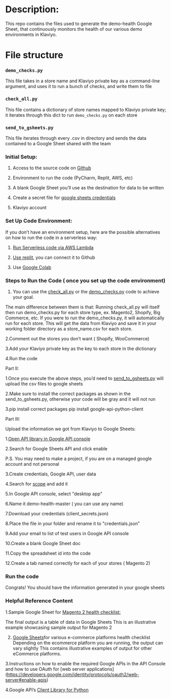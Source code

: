 # Description:

This repo contains the files used to generate the demo-health Google Sheet, that continuously monitors the health of our various demo environments in Klaviyo.

# File structure

### `demo_checks.py`

This file takes in a store name and Klaviyo private key as a command-line argument, and uses it to run a bunch of checks, and write them to file

### `check_all.py`

This file contains a dictionary of store names mapped to Klaviyo private key; it iterates through this dict to run `demo_checks.py` on each store

### `send_to_gsheets.py`

This file iterates through every .csv in directory and sends the data contained to a Google Sheet shared with the team


### Initial Setup:

1. Access to the source code on [Github](https://github.com/ninaephremidze/Klaviyo-E-commerce-Platform-Health-Checklist)

2. Environment to run the code (PyCharm, Replit, AWS, etc)

3. A blank Google Sheet you’ll use as the destination for data to be written 

4. Create a secret file for [google sheets credentials](https://developers.google.com/identity/protocols/oauth2/web-server#prerequisites)
5. Klaviyo account 

### Set Up Code Environment:

If you don’t have an environment setup, here are the possible alternatives on how to run the code in a serverless way:

1. [Run Serverless code via AWS Lambda](https://faun.pub/run-serverless-code-via-aws-lambda-e4f19efd3ed9)

2. [Use replit](https://replit.com/talk/ask/Running-a-program/15179), you can connect it to Github 

3. Use [Google Colab](https://colab.research.google.com/)

### Steps to Run the Code ( once you set up the code environment)

1. You can use the [check_all.py](https://docs.google.com/document/d/1hCH_d5Hug6f3suWbriII0azIj3ohfFEJRRMytxv7J_w/edit#) or the [demo_checks.py](https://github.com/ninaephremidze/Klaviyo-E-commerce-Platform-Health-Checklist/blob/main/demo_checks.py) code to achieve your goal.

The main difference between them is that:
Running check_all.py will itself then run demo_checks.py for each store type, ex. Magento2, Shopify, Big Commerce, etc.
If you were to run the demo_checks.py, it will automatically run for each store.
This will get the data from Klaviyo and save it in your working folder directory as a store_name.csv for each store.

2.Comment out the stores you don’t want ( Shopify, WooCommerce)

3.Add your Klaviyo private key as the key to each store in the dictionary

4.Run the code

Part II:

1.Once you execute the above steps, you’d need to [send_to_gsheets.py](https://github.com/ninaephremidze/Klaviyo-E-commerce-Platform-Health-Checklist/blob/main/send_to_gsheets.py) will upload the csv files to google sheets

2.Make sure to install the correct packages as shown in the send_to_gsheets.py, otherwise your code will be gray and it will not run

3.pip install  correct packages
  pip install google-api-python-client

Part III:

Upload the information we got from Klaviyo to Google Sheets: 

1.[Open API library in Google API console](https://developers.google.com/api-client-library)

2.Search for Google Sheets API and click enable 

P.S. You may need to make a project, if you are on a managed google account and not personal

3.Create credentials, Google API, user data

4.Search for [scope](https://www.googleapis.com/auth/spreadsheets) and add it

5.In Google API console, select "desktop app"

6.Name it demo-health-master ( you can use any name)

7.Download your credentials (client_secrets.json)

8.Place the file in your folder and rename it to "credentials.json"

9.Add your email to list of test users in Google API console

10.Create a blank Google Sheet doc

11.Copy the spreadsheet id into the code

12.Create a tab named correctly for each of your stores ( Magento 2)


### Run the code

Congrats! You should have the information generated in your google sheets

### Helpful Reference Content

1.Sample Google Sheet for [Magento 2 health checklist:](https://docs.google.com/spreadsheets/d/1G2l6RlGlp3BYN02-17O_keadPe3isYw0-j7_87iQ-YQ/edit#gid=50897110)

The final output is a table of data in Google Sheets
This is an illustrative example showcasing sample output for Magento 2

2. [Google Sheets](https://docs.google.com/spreadsheets/d/19sF9aweqwn-wMyNQNrXqXCQIC1LTUuagXcsd3pYaruo/edit#gid=2094281381)for various e-commerce platforms health  checklist
Depending on the ecommerce platform you are running, the output can vary slightly
This contains illustrative examples of output for other eCommerce platforms.

3.Instructions on how to enable the required Google APIs in the API Console  and how to use OAuth for [web server applications] (https://developers.google.com/identity/protocols/oauth2/web-server#enable-apis)

4.Google API’s [Client Library for Python](https://github.com/googleapis/google-api-python-client/blob/cbb1f88b82b21f5cb9dcace33ffea3f95a189015/docs/client-secrets.md)



